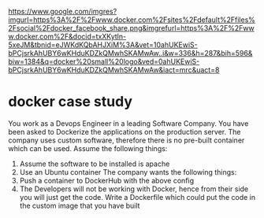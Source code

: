 https://www.google.com/imgres?imgurl=https%3A%2F%2Fwww.docker.com%2Fsites%2Fdefault%2Ffiles%2Fsocial%2Fdocker_facebook_share.png&imgrefurl=https%3A%2F%2Fwww.docker.com%2F&docid=txXKytln-5xeJM&tbnid=eJWKdKQbAHJXiM%3A&vet=10ahUKEwiS-bPCjsrkAhUBY6wKHduKDZkQMwhSKAMwAw..i&w=336&h=287&bih=596&biw=1384&q=docker%20small%20logo&ved=0ahUKEwiS-bPCjsrkAhUBY6wKHduKDZkQMwhSKAMwAw&iact=mrc&uact=8





# docker case study


You work as a Devops Engineer in a leading Software Company. You have been asked to
Dockerize the applications on the production server. The company uses custom software,
therefore there is no pre-built container which can be used.
Assume the following things:
1. Assume the software to be installed is apache
2. Use an Ubuntu container
The company wants the following things:
1. Push a container to DockerHub with the above config
2. The Developers will not be working with Docker, hence from their side you will just get the
code. Write a Dockerfile which could put the code in the custom image that you have built
